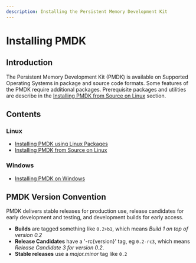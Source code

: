 ```yaml
---
description: Installing the Persistent Memory Development Kit
---
```


# Installing PMDK

## Introduction

The Persistent Memory Development Kit \(PMDK\) is available on Supported Operating Systems in package and source code formats. Some features of the PMDK require additional packages. Prerequisite packages and utilities are describe in the [Installing PMDK from Source on Linux](compiling-pmdk-from-source.md) section.

## Contents

### Linux

* [Installing PMDK using Linux Packages](installing-pmdk-using-linux-packages.md)
* [Installing PMDK from Source on Linux](compiling-pmdk-from-source.md)

### Windows

* [Installing PMDK on Windows](installing-pmdk-on-windows.md)

## PMDK Version Convention

PMDK delivers stable releases for production use, release candidates for early development and testing, and development builds for early access.

* **Builds** are tagged something like `0.2+b1`, which means _Build 1 on top of version 0.2_ 
* **Release Candidates** have a '-rc{version}' tag, eg `0.2-rc3`, which means _Release Candidate 3 for version 0.2_. 
* **Stable releases** use a _major.minor_ tag like `0.2`

